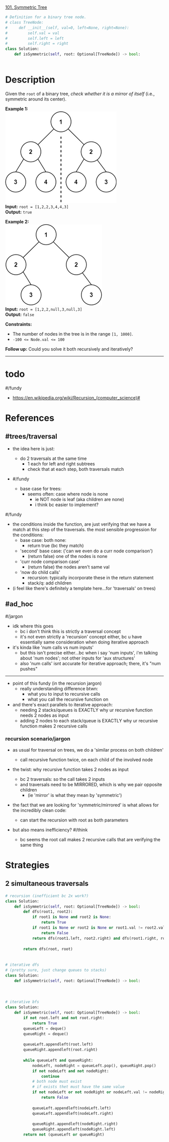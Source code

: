 [101. Symmetric Tree](https://leetcode.com/problems/symmetric-tree/)

```python
# Definition for a binary tree node.
# class TreeNode:
#     def __init__(self, val=0, left=None, right=None):
#         self.val = val
#         self.left = left
#         self.right = right
class Solution:
    def isSymmetric(self, root: Optional[TreeNode]) -> bool:
        
```

# Description

Given the `root` of a binary tree, _check whether it is a mirror of itself_ (i.e., symmetric around its center).

**Example 1:**  
![](!assets/attachments/Pasted%20image%2020240426153115.png)  
**Input:** `root = [1,2,2,3,4,4,3]`  
**Output:** `true`  

**Example 2:**  
![](!assets/attachments/Pasted%20image%2020240426153126.png)  
**Input:** `root = [1,2,2,null,3,null,3]`  
**Output:** `false`  

**Constraints:**
- The number of nodes in the tree is in the range `[1, 1000]`.
- `-100 <= Node.val <= 100`

**Follow up:** Could you solve it both recursively and iteratively?

---

# todo

#/fundy 
- https://en.wikipedia.org/wiki/Recursion_(computer_science)#

# References

## #trees/traversal 

- the idea here is just:
	- do 2 traversals at the same time
		- 1 each for left and right subtrees
		- check that at each step, both traversals match 



- #/fundy 
	- base case for trees:
		- seems often: case where node is none
			- ie NOT node is leaf (aka children are none)
			- i think bc easier to implement?


#/fundy
- the conditions inside the function, are just verifying that we have a match at this step of the traversals. the most sensible progression for the conditions:
	- base case: both none:
		- return true (bc they match)
	- 'second' base case: ('can we even do a curr node comparison')
		- (return false) one of the nodes is none
	- 'curr node comparison case'
		- (return false) the nodes aren't same val
	- 'now do child calls'
		- recursion: typically incorporate these in the return statement
		- stack/q: add children
- (i feel like there's definitely a template here...for 'traversals' on trees)


## #ad_hoc 
#/jargon 
- idk where this goes
	- bc i don't think this is strictly a traversal concept
	- it's not even strictly a 'recursion' concept either, bc u have essentially same consideration when doing iterative approach
- it's kinda like 'num calls vs num inputs'
	- but this isn't precise either...bc when i say 'num inputs', i'm talking about 'num nodes'; not other inputs for 'aux structures'
	- also 'num calls' isnt accurate for iterative approach; there, it's "num pushes"

---

- point of this fundy (in the recursion jargon)
	- really understanding difference btwn:
		- what you to input to recursive calls
		- what you call the recursive function on
- and there's exact parallels to iterative approach:
	- needing 2 stacks/queues is EXACTLY why ur recursive function needs 2 nodes as input
	- adding 2 nodes to each stack/queue is EXACTLY why ur recursive function makes 2 recursive calls


### recursion scenario/jargon

- as usual for traversal on trees, we do a 'similar process on both children'
	- call recursive function twice, on each child of the involved node

- the twist: why recursive function takes 2 nodes as input
	- bc 2 traversals: so the call takes 2 inputs
	- and traversals need to be MIRRORED, which is why we pair opposite children
		- (ie 'mirror' is what they mean by 'symmetric')


- the fact that we are looking for 'symmetric/mirrored' is what allows for the incredibly clean code:
	- can start the recursion with root as both parameters
- but also means inefficiency? #/think
	- bc seems the root call makes 2 recursive calls that are verifying the same thing


# Strategies


## 2 simultaneous traversals



```python
# recursion (inefficient bc 2x work?)
class Solution:
    def isSymmetric(self, root: Optional[TreeNode]) -> bool:
        def dfs(root1, root2):
            if root1 is None and root2 is None:
                return True
            if root1 is None or root2 is None or root1.val != root2.val:
                return False
            return dfs(root1.left, root2.right) and dfs(root1.right, root2.left)

        return dfs(root, root)


# iterative dfs
# (pretty sure, just change queues to stacks)
class Solution:
    def isSymmetric(self, root: Optional[TreeNode]) -> bool:



# iterative bfs
class Solution:
    def isSymmetric(self, root: Optional[TreeNode]) -> bool:
        if not root.left and not root.right:
            return True
        queueLeft = deque()
        queueRight = deque()

        queueLeft.appendleft(root.left)
        queueRight.appendleft(root.right)

        while queueLeft and queueRight:
            nodeLeft, nodeRight = queueLeft.pop(), queueRight.pop()
            if not nodeLeft and not nodeRight:
                continue
            # both node must exist
            # if exists thet must have the same value
            if not nodeLeft or not nodeRight or nodeLeft.val != nodeRight.val:
                return False

            queueLeft.appendleft(nodeLeft.left)
            queueLeft.appendleft(nodeLeft.right)

            queueRight.appendleft(nodeRight.right)
            queueRight.appendleft(nodeRight.left)
        return not (queueLeft or queueRight)

```